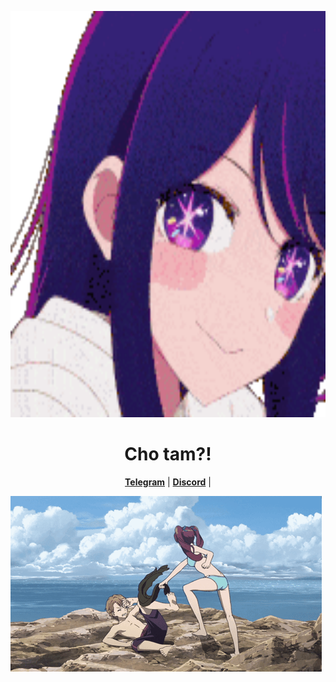 <p align="center">
  <a><img src="aiteehee-ai-hoshino.gif" alt="Banner" width="900" height="650"></a>
</p>

<h1 align="center">Cho tam?</a>!</h1>

<p align="center">
  <strong><a href="https://t.me/zhayleubay">Telegram</a></strong> |
  <strong><a href="https://discordapp.com/users/308799588825825293/">Discord</a></strong> |
</p>

 <a><img src="another-anime.gif" alt="Banner"></a>























  



